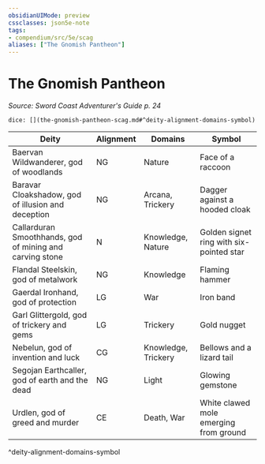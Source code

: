 ```yaml
---
obsidianUIMode: preview
cssclasses: json5e-note
tags:
- compendium/src/5e/scag
aliases: ["The Gnomish Pantheon"]
---
```

# The Gnomish Pantheon
*Source: Sword Coast Adventurer's Guide p. 24* 

`dice: [](the-gnomish-pantheon-scag.md#^deity-alignment-domains-symbol)`

| Deity | Alignment | Domains | Symbol |
|-------|-----------|---------|--------|
| Baervan Wildwanderer, god of woodlands | NG | Nature | Face of a raccoon |
| Baravar Cloakshadow, god of illusion and deception | NG | Arcana, Trickery | Dagger against a hooded cloak |
| Callarduran Smoothhands, god of mining and carving stone | N | Knowledge, Nature | Golden signet ring with six-pointed star |
| Flandal Steelskin, god of metalwork | NG | Knowledge | Flaming hammer |
| Gaerdal Ironhand, god of protection | LG | War | Iron band |
| Garl Glittergold, god of trickery and gems | LG | Trickery | Gold nugget |
| Nebelun, god of invention and luck | CG | Knowledge, Trickery | Bellows and a lizard tail |
| Segojan Earthcaller, god of earth and the dead | NG | Light | Glowing gemstone |
| Urdlen, god of greed and murder | CE | Death, War | White clawed mole emerging from ground |
^deity-alignment-domains-symbol